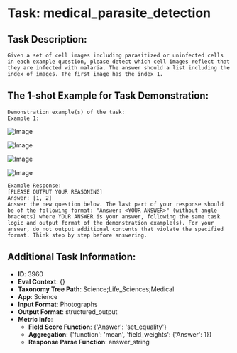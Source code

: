 # Task: medical_parasite_detection

## Task Description:

```
Given a set of cell images including parasitized or uninfected cells in each example question, please detect which cell images reflect that they are infected with malaria. The answer should a list including the index of images. The first image has the index 1.
```

## The 1-shot Example for Task Demonstration:

```
Demonstration example(s) of the task:
Example 1:
```

![Image](1_3.png)

![Image](1_0.png)

![Image](1_1.png)

![Image](1_2.png)

```
Example Response:
[PLEASE OUTPUT YOUR REASONING]
Answer: [1, 2]
Answer the new question below. The last part of your response should be of the following format: "Answer: <YOUR ANSWER>" (without angle brackets) where YOUR ANSWER is your answer, following the same task logic and output format of the demonstration example(s). For your answer, do not output additional contents that violate the specified format. Think step by step before answering.
```

## Additional Task Information:

- **ID**: 3960
- **Eval Context**: {}
- **Taxonomy Tree Path**: Science;Life_Sciences;Medical
- **App**: Science
- **Input Format**: Photographs
- **Output Format**: structured_output
- **Metric Info**:
  - **Field Score Function**: {'Answer': 'set_equality'}
  - **Aggregation**: {'function': 'mean', 'field_weights': {'Answer': 1}}
  - **Response Parse Function**: answer_string

